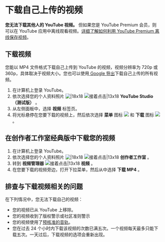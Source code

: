 # 下载自己上传的视频

**您无法下载其他人的 YouTube 视频。** 但如果您是 YouTube Premium 会员，则可以在 YouTube 应用中离线观看视频。[详细了解如何利用 YouTube Premium 离线保存视频](https://support.google.com/youtube/answer/6308116)。

## 下载视频

您能以 MP4 文件格式下载自己上传到 YouTube 的视频，视频分辨率为 720p 或 360p，具体取决于视频大小。您也可以使用[ Google 导出](https://takeout.google.com/settings/takeout/custom/youtube)下载自己上传的所有视频。

1. 在计算机上登录 YouTube。
2. 依次选择您的个人资料照片 ![|18x18](https://lh3.googleusercontent.com/NB5qyD2bwPLSxRz3L4RkFWHtTntWnKPJ5-jUmi5tToCc3-230ToGVw1WbpGWolgh2eT4=w18-h18) ![接着点击|13x18](https://lh3.googleusercontent.com/SaY5lqCwN7kppnS546l9ys-E2sZftTTIHjBrdV-WsGPIhGjaxcEXjfgdIfW_UNG7Sw0=w13-h18 "接着点击")  **YouTube Studio（测试版）** 。
3. 从左侧面板中，选择 **视频** 标签页。
4. 将光标悬停在您要下载的视频上，然后依次选择 **菜单** 图标 ![](https://lh3.googleusercontent.com/e76r_RF5u4d8F2EpJfsc7taQT9fr9JvJ5yhNtWmVn-Pjr0e8Xif4LxE7mKTJuw=w18) 和 **下载** 图标 ![](https://lh3.googleusercontent.com/9kN1WTtNWXGrjNnjI_TN9BNwpR5HG837M99L34ygdxzzQ-Zcg5-TBnwWSQ46t4Acqs2C=h18)。

## 在创作者工作室经典版中下载您的视频

1. 在计算机上登录 YouTube。
2. 依次选择您的个人资料照片 ![|18x18](https://lh3.googleusercontent.com/NB5qyD2bwPLSxRz3L4RkFWHtTntWnKPJ5-jUmi5tToCc3-230ToGVw1WbpGWolgh2eT4=w18-h18) ![接着点击|13x18](https://lh3.googleusercontent.com/SaY5lqCwN7kppnS546l9ys-E2sZftTTIHjBrdV-WsGPIhGjaxcEXjfgdIfW_UNG7Sw0=w13-h18 "接着点击")  **创作者工作室** 。
3. 转到 **视频管理器**  ![接着点击|13x18](https://lh3.googleusercontent.com/SaY5lqCwN7kppnS546l9ys-E2sZftTTIHjBrdV-WsGPIhGjaxcEXjfgdIfW_UNG7Sw0=w13-h18 "接着点击")  **视频** 。
4. 在您要下载的视频旁边，打开下拉菜单，然后从中选择 **下载 MP4** 。

## 排查与下载视频相关的问题

在下列情况中，您无法下载自己的视频：

* 您的视频已从 YouTube 上移除。
* 您的视频收到了版权警示或社区准则警示
* 您的视频使用了[预核准的音轨](https://support.google.com/youtube/answer/94316)。
* 您在过去 24 个小时内下载该视频的次数已满五次。一个视频每天最多只能下载五次。一天过后，下载视频的选项会重新出现。